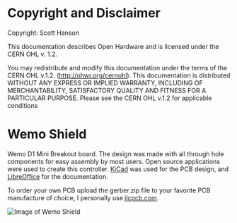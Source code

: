 # Copyright and Disclaimer
Copyright: Scott Hanson

This documentation describes Open Hardware and is licensed under the CERN OHL v. 1.2.

You may redistribute and modify this documentation under the terms of the CERN OHL v.1.2. (http://ohwr.org/cernohl). This documentation is distributed WITHOUT ANY EXPRESS OR IMPLIED WARRANTY, INCLUDING OF MERCHANTABILITY, SATISFACTORY QUALITY AND FITNESS FOR A PARTICULAR PURPOSE. Please see the CERN OHL v.1.2 for applicable conditions

# Wemo Shield

Wemo D1 Mini Breakout board. The design was made with all through hole components for easy assembly by most users. Open source applications were used to create this controller. [KiCad](http://kicad-pcb.org/) was used for the PCB design, and [LibreOffice](https://www.libreoffice.org/) for the documentation.

To order your own PCB upload the gerber.zip file to your favorite PCB manufacture of choice, I personally use [jlcpcb.com](https://jlcpcb.com/).

![Image of Wemo Shield](https://github.com/computergeek1507/KiCad_Designs/raw/master/Wemo_Shield/Wemo_Shield.png)